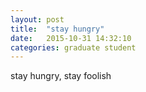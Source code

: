 ```yaml
---
layout: post
title:  "stay hungry"
date:   2015-10-31 14:32:10
categories: graduate student
---
```


stay hungry, stay foolish
